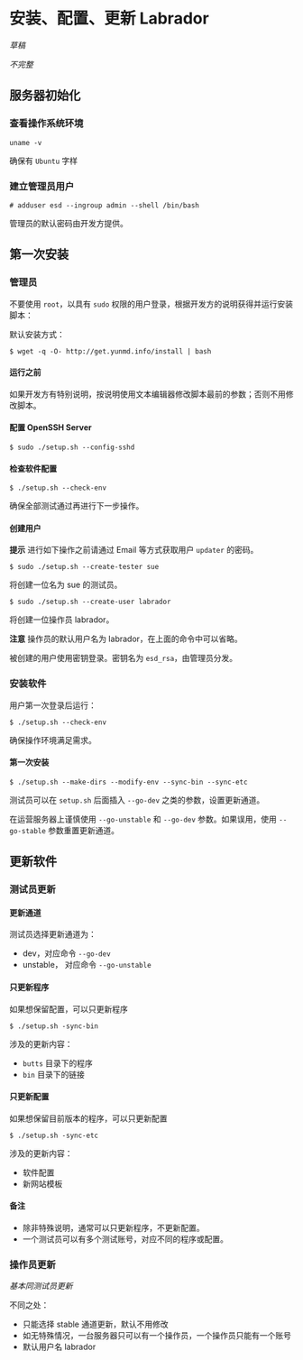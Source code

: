 # 安装、配置、更新 Labrador

*草稿*

*不完整*

## 服务器初始化

### 查看操作系统环境

```
uname -v
```

确保有 `Ubuntu` 字样

### 建立管理员用户

```
# adduser esd --ingroup admin --shell /bin/bash
```

管理员的默认密码由开发方提供。

## 第一次安装

### 管理员

不要使用 `root`，以具有 `sudo` 权限的用户登录，根据开发方的说明获得并运行安装脚本：

默认安装方式：

```
$ wget -q -O- http://get.yunmd.info/install | bash
```

#### 运行之前

如果开发方有特别说明，按说明使用文本编辑器修改脚本最前的参数；否则不用修改脚本。

#### 配置 OpenSSH Server

```
$ sudo ./setup.sh --config-sshd
```

#### 检查软件配置

```
$ ./setup.sh --check-env
```

确保全部测试通过再进行下一步操作。

#### 创建用户

**提示** 进行如下操作之前请通过 Email 等方式获取用户 `updater` 的密码。

```
$ sudo ./setup.sh --create-tester sue
```
将创建一位名为 sue 的测试员。

```
$ sudo ./setup.sh --create-user labrador
```
将创建一位操作员 labrador。

**注意** 操作员的默认用户名为 labrador，在上面的命令中可以省略。

被创建的用户使用密钥登录。密钥名为 `esd_rsa`，由管理员分发。

### 安装软件

用户第一次登录后运行：

```
$ ./setup.sh --check-env
```
确保操作环境满足需求。


#### 第一次安装

```
$ ./setup.sh --make-dirs --modify-env --sync-bin --sync-etc
```

测试员可以在 `setup.sh` 后面插入 `--go-dev` 之类的参数，设置更新通道。

在运营服务器上谨慎使用 `--go-unstable` 和 `--go-dev` 参数。如果误用，使用 `--go-stable` 参数重置更新通道。

## 更新软件

### 测试员更新

#### 更新通道

测试员选择更新通道为：

- dev，对应命令 `--go-dev`
- unstable， 对应命令 `--go-unstable`

#### 只更新程序

如果想保留配置，可以只更新程序

```
$ ./setup.sh -sync-bin
```

涉及的更新内容：

- `butts` 目录下的程序
- `bin` 目录下的链接

#### 只更新配置

如果想保留目前版本的程序，可以只更新配置

```
$ ./setup.sh -sync-etc
```

涉及的更新内容：

- 软件配置
- 新网站模板

#### 备注

* 除非特殊说明，通常可以只更新程序，不更新配置。
* 一个测试员可以有多个测试账号，对应不同的程序或配置。

### 操作员更新

*基本同测试员更新*

不同之处：

- 只能选择 stable 通道更新，默认不用修改
- 如无特殊情况，一台服务器只可以有一个操作员，一个操作员只能有一个账号
- 默认用户名 labrador

